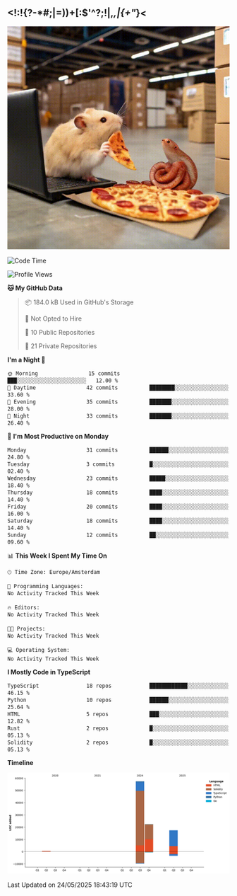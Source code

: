 ## <!:!{?-*#;|=))+[:$'^?;!|,_,|{\+"_}<

![hamster is coding in front of pc at warehouse. and then, squid eats the pizza](/public/image/0.gif)

<!--START_SECTION:waka-->
![Code Time](http://img.shields.io/badge/Code%20Time-269%20hrs%2048%20mins-blue)

![Profile Views](http://img.shields.io/badge/Profile%20Views-0-blue)

**🐱 My GitHub Data** 

> 📦 184.0 kB Used in GitHub's Storage 
 > 
> 🚫 Not Opted to Hire
 > 
> 📜 10 Public Repositories 
 > 
> 🔑 21 Private Repositories 
 > 
**I'm a Night 🦉** 

```text
🌞 Morning                15 commits          ███░░░░░░░░░░░░░░░░░░░░░░   12.00 % 
🌆 Daytime                42 commits          ████████░░░░░░░░░░░░░░░░░   33.60 % 
🌃 Evening                35 commits          ███████░░░░░░░░░░░░░░░░░░   28.00 % 
🌙 Night                  33 commits          ███████░░░░░░░░░░░░░░░░░░   26.40 % 
```
📅 **I'm Most Productive on Monday** 

```text
Monday                   31 commits          ██████░░░░░░░░░░░░░░░░░░░   24.80 % 
Tuesday                  3 commits           █░░░░░░░░░░░░░░░░░░░░░░░░   02.40 % 
Wednesday                23 commits          █████░░░░░░░░░░░░░░░░░░░░   18.40 % 
Thursday                 18 commits          ████░░░░░░░░░░░░░░░░░░░░░   14.40 % 
Friday                   20 commits          ████░░░░░░░░░░░░░░░░░░░░░   16.00 % 
Saturday                 18 commits          ████░░░░░░░░░░░░░░░░░░░░░   14.40 % 
Sunday                   12 commits          ██░░░░░░░░░░░░░░░░░░░░░░░   09.60 % 
```


📊 **This Week I Spent My Time On** 

```text
🕑︎ Time Zone: Europe/Amsterdam

💬 Programming Languages: 
No Activity Tracked This Week

🔥 Editors: 
No Activity Tracked This Week

🐱‍💻 Projects: 
No Activity Tracked This Week

💻 Operating System: 
No Activity Tracked This Week
```

**I Mostly Code in TypeScript** 

```text
TypeScript               18 repos            ████████████░░░░░░░░░░░░░   46.15 % 
Python                   10 repos            ██████░░░░░░░░░░░░░░░░░░░   25.64 % 
HTML                     5 repos             ███░░░░░░░░░░░░░░░░░░░░░░   12.82 % 
Rust                     2 repos             █░░░░░░░░░░░░░░░░░░░░░░░░   05.13 % 
Solidity                 2 repos             █░░░░░░░░░░░░░░░░░░░░░░░░   05.13 % 
```



**Timeline**

![Lines of Code chart](https://raw.githubusercontent.com/yosui/yosui/master/assets/bar_graph.png)


 Last Updated on 24/05/2025 18:43:19 UTC
<!--END_SECTION:waka-->
